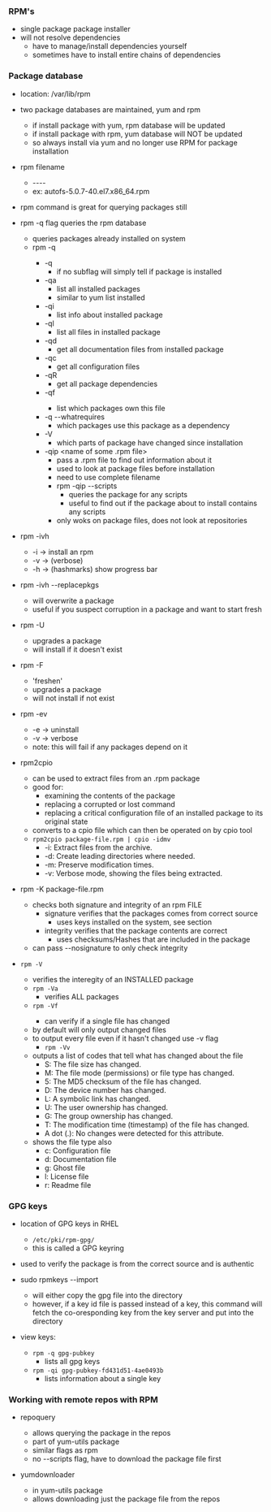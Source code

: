 ### RPM's
* single package package installer
* will not resolve dependencies
    * have to manage/install dependencies yourself
    * sometimes have to install entire chains of dependencies


### Package database
* location: /var/lib/rpm


* two package databases are maintained, yum and rpm
    * if install package with yum, rpm database will be updated
    * if install package with rpm, yum database will NOT be updated
    * so always install via yum and no longer use RPM for package installation

* rpm filename
    * <packagename>-<version>-<subversion>-<redhat version this package was targetted for>-<platform package creatd for>
    * ex: autofs-5.0.7-40.el7.x86_64.rpm

* rpm command is great for querying packages still


* rpm -q flag queries the rpm database
    * queries packages already installed on system
    * rpm -q<subflag> <packagename>
        * -q
            * if no subflag will simply tell if package is installed
        * -qa
            * list all installed packages
            * similar to yum list installed
        * -qi 
            * list info about installed package
        * -ql
            * list all files in installed package
        * -qd
            * get all documentation files from installed package
        * -qc 
            * get all configuration files
        * -qR
            * get all package dependencies
        * -qf <some file name>
            * list which packages own this file
        * -q --whatrequires
            * which packages use this package as a dependency
        * -V   
            * which parts of package have changed since installation
        * -qip <name of some .rpm file>
            * pass a .rpm file to find out information about it
            * used to look at package files before installation
            * need to use complete filename
            * rpm -qip --scripts
                * queries the package for any scripts
                * useful to find out if the package about to install contains any scripts 
            * only woks on package files, does not look at repositories


* rpm -ivh
    * -i -> install an rpm
    * -v -> (verbose)
    * -h -> (hashmarks) show progress bar

* rpm -ivh --replacepkgs
    * will overwrite a package
    * useful if you suspect corruption in a package and want to start fresh

* rpm -U
    * upgrades a package
    * will install if it doesn't exist

* rpm -F
    * 'freshen'
    * upgrades a package
    * will not install if not exist

* rpm -ev
    * -e -> uninstall
    * -v -> verbose
    * note: this will fail if any packages depend on it

* rpm2cpio
    * can be used to extract files from an .rpm package
    * good for:
        * examining the contents of the package
        * replacing a corrupted or lost command
        * replacing a critical configuration file of an installed package to its original state
    * converts to a cpio file which can then be operated on by cpio tool
    * `rpm2cpio package-file.rpm | cpio -idmv`
        * -i: Extract files from the archive.
        * -d: Create leading directories where needed.
        * -m: Preserve modification times.
        * -v: Verbose mode, showing the files being extracted.

* rpm -K package-file.rpm
    * checks both signature and integrity of an rpm FILE
        * signature verifies that the packages comes from correct source
            * uses keys installed on the system, see section
        * integrity verifies that the package contents are correct
            * uses checksums/Hashes that are included in the package
    * can pass --nosignature to only check integrity

* `rpm -V` <package name>
    * verifies the interegity of an INSTALLED package
    * `rpm -Va`
        * verifies ALL packages
    * `rpm -Vf` <some file name>
        * can verify if a single file has changed
    * by default will only output changed files
    * to output every file even if it hasn't changed use -v flag    
        * `rpm -Vv`
    * outputs a list of codes that tell what has changed about the file
        * S: The file size has changed.
        * M: The file mode (permissions) or file type has changed.
        * 5: The MD5 checksum of the file has changed.
        * D: The device number has changed.
        * L: A symbolic link has changed.
        * U: The user ownership has changed.
        * G: The group ownership has changed.
        * T: The modification time (timestamp) of the file has changed.
        * A dot (.): No changes were detected for this attribute.
    * shows the file type also
        * c: Configuration file
        * d: Documentation file
        * g: Ghost file
        * l: License file
        * r: Readme file



### GPG keys
* location of GPG keys in RHEL
    * `/etc/pki/rpm-gpg/`
    * this is called a GPG keyring

* used to verify the package is from the correct source and is authentic

* sudo rpmkeys --import <some GPG key file or key id>
    * will either copy the gpg file into the directory
    * however, if a key id file is passed instead of a key, this command will fetch the co-oresponding key from the key server and put into the directory
* view keys:
    * `rpm -q gpg-pubkey`
        * lists all gpg keys
    * `rpm -qi gpg-pubkey-fd431d51-4ae0493b`
        * lists information about a single key


### Working with remote repos with RPM
* repoquery 
    * allows querying the package in the repos
    * part of yum-utils package
    * similar flags as rpm 
    * no --scripts flag, have to download the package file first

* yumdownloader
    * in yum-utils package
    * allows downloading just the package file from the repos

